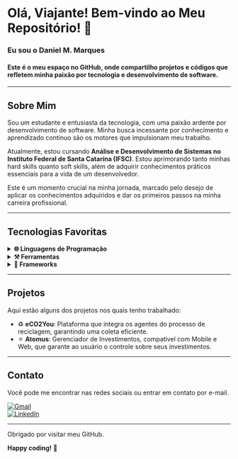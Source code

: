 # Olá, Viajante! Bem-vindo ao Meu Repositório! 👋

### Eu sou o Daniel M. Marques
#### Este é o meu espaço no GitHub, onde compartilho projetos e códigos que refletem minha paixão por tecnologia e desenvolvimento de software.

-----

## Sobre Mim

Sou um estudante e entusiasta da tecnologia, com uma paixão ardente por desenvolvimento de software. Minha busca incessante por conhecimento e aprendizado contínuo são os motores que impulsionam meu trabalho.

Atualmente, estou cursando **Análise e Desenvolvimento de Sistemas no Instituto Federal de Santa Catarina (IFSC)**. Estou aprimorando tanto minhas hard skills quanto soft skills, além de adquirir conhecimentos práticos essenciais para a vida de um desenvolvedor.

Este é um momento crucial na minha jornada, marcado pelo desejo de aplicar os conhecimentos adquiridos e dar os primeiros passos na minha carreira profissional.

-----

## Tecnologias Favoritas

<details>
  <summary><b>🌐 Linguagens de Programação</b></summary>
  <ul>
    <li>Java</li>
    <li>Flutter</li>
  </ul>
</details>

<details>
  <summary><b>⚒️ Ferramentas</b></summary>
  <ul>
    <li>IntelliJ IDEA</li>
    <li>Visual Studio Code</li>
    <li>Eclipse IDE</li>
    <li>DBeaver</li>
    <li>Postman</li>
  </ul>
</details>

<details>
  <summary><b>🍃 Frameworks</b></summary>
  <ul>
    <li>Spring Boot</li>
  </ul>
</details>

-----

## Projetos

Aqui estão alguns dos projetos nos quais tenho trabalhado:

- ♻️ **eCO2You**: Plataforma que integra os agentes do processo de reciclagem, garantindo uma coleta eficiente.
- ⚛️ **Atomus**: Gerenciador de Investimentos, compatível com Mobile e Web, que garante ao usuário o controle sobre seus investimentos.

-----

## Contato

Você pode me encontrar nas redes sociais ou entrar em contato por e-mail.

[![Gmail](https://img.shields.io/badge/Gmail-red?style=for-the-badge&logo=Gmail&logoColor=white)](mailto:danielmarianomarquespr@gmail.com)  
[![LinkedIn](https://img.shields.io/badge/LinkedIn-blue?style=for-the-badge&logo=LinkedIn&logoColor=white)](https://www.linkedin.com/in/daniel-mariano-marques/)

-----

Obrigado por visitar meu GitHub.

**Happy coding!** 🚀
